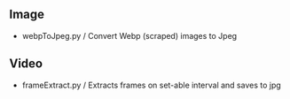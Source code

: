 ## Image
- webpToJpeg.py / Convert Webp (scraped) images to Jpeg

## Video
- frameExtract.py / Extracts frames on set-able interval and saves to jpg
